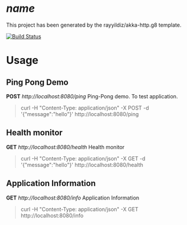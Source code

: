 # $name$

This project has been generated by the rayyildiz/akka-http.g8 template.

[![Build Status](http://img.shields.io/travis/$github_user$/$name;format="lower,hyphen"$.svg?style=flat-square)](https://travis-ci.org/$github_user$/$name;format="lower,hyphen"$)


Usage
===

Ping Pong Demo
---

**POST** _http://localhost:8080/ping_ Ping-Pong demo. To test application.

> curl -H "Content-Type: application/json"  -X POST -d '{"message":"hello"}' http://localhost:8080/ping

Health monitor
---

**GET** _http://localhost:8080/health_  Health monitor

> curl -H "Content-Type: application/json"  -X GET -d '{"message":"hello"}' http://localhost:8080/health


Application Information
---

**GET** _http://localhost:8080/info_  Application Information

> curl -H "Content-Type: application/json"  -X GET  http://localhost:8080/info
